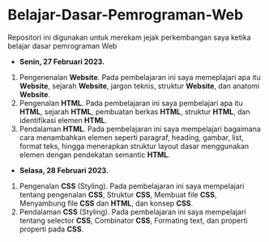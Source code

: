 # Belajar-Dasar-Pemrograman-Web
Repositori ini digunakan untuk merekam jejak perkembangan saya ketika belajar dasar pemrograman Web

- <b>Senin, 27 Februari 2023.</b>
<ol>
  <li>
  Pengenenalan <b>Website</b>.
  Pada pembelajaran ini saya memeplajari apa itu <b>Website</b>, sejarah <b>Website</b>, jargon teknis, struktur <b>Website</b>, dan anatomi <b>Website</b>.
  </li>
  <li>Pengenalan <b>HTML</b>.
   Pada pembelajaran ini saya pembelajari apa itu <b>HTML</b>, sejarah <b>HTML</b>, pembuatan berkas <b>HTML</b>, struktur <b>HTML</b>, dan identifikasi elemen <b>HTML</b>.
  </li>
  <li>
  Pendalaman <b>HTML</b>.
  Pada pembelajaran ini saya mempelajari bagaimana cara menambahkan elemen seperti paragraf, heading, gambar, list, format teks, hingga menerapkan struktur layout dasar menggunakan elemen dengan pendekatan semantic <b>HTML</b>.
  </li>
</ol>

- <b>Selasa, 28 Februari 2023.</b>
<ol>
  <li>
  Pengenalan <b>CSS</b> (Styling).
  Pada pembelajaran ini saya mempelajari tentang pengenalan <b>CSS</b>, Struktur <b>CSS</b>, Membuat file <b>CSS</b>, Menyambung file <b>CSS</b> dan <b>HTML</b>, dan konsep <b>CSS</b>.
  </li>
   <li>
  Pendalaman <b>CSS</b> (Styling).
  Pada pembelajaran ini saya mempelajari tentang selector <b>CSS</b>, Combinator <b>CSS</b>, Formating text, dan properti properti pada <b>CSS</b>.
  </li>
</ol>
